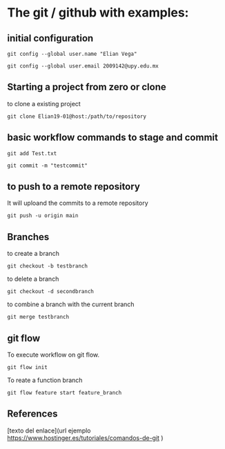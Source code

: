 # The git / github with examples:

## initial configuration

  ```shell
  git config --global user.name "Elian Vega"
  ```
  ```shell
  git config --global user.email 2009142@upy.edu.mx
  ```

## Starting a project from zero or clone
  
  to clone a existing project
  ```shell
  git clone Elian19-01@host:/path/to/repository
  ```
  
## basic workflow commands to stage and commit
  
  ```shell
  git add Test.txt

  git commit -m "testcommit"
  ```
## to push to a remote repository

 It will uploand the commits to a remote repository
 ```shell 
 git push -u origin main
  ```


## Branches

 to create a branch
  ```shell
  git checkout -b testbranch
  ``` 
 to delete a branch
  ```shell
  git checkout -d secondbranch
  ``` 
 to combine a branch with the current branch
  ```shell
  git merge testbranch
  ```

## git flow

To execute workflow on git flow.
  ```shell
  git flow init
  ```

To reate a function branch
  ```shell
  git flow feature start feature_branch    
  ```
## References
 
 [texto del enlace](url ejemplo https://www.hostinger.es/tutoriales/comandos-de-git )

